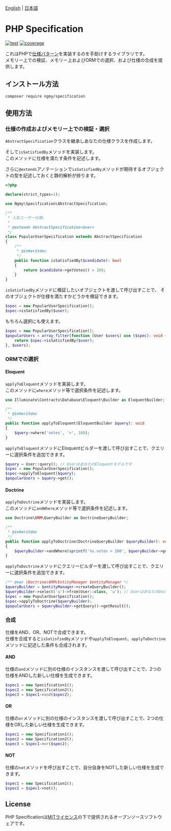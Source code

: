 [English](README.md) | [日本語](README-ja.md)

# PHP Specification

[![test](https://github.com/ngmy/php-specification/actions/workflows/php.yml/badge.svg)](https://github.com/ngmy/php-specification/actions/workflows/php.yml)
[![coverage](https://coveralls.io/repos/github/ngmy/php-specification/badge.svg?branch=master)](https://coveralls.io/github/ngmy/php-specification?branch=master)

これはPHPで[仕様パターン](https://www.martinfowler.com/apsupp/spec.pdf)を実装するのを手助けするライブラリです。  
メモリー上での検証、メモリー上およびORMでの選択、および仕様の合成を提供します。

## インストール方法

```console
composer require ngmy/specification
```

## 使用方法

### 仕様の作成およびメモリー上での検証・選択

`AbstractSpecification`クラスを継承しあなたの仕様クラスを作成します。

そして`isSatisfiedBy`メソッドを実装します。  
このメソッドに仕様を満たす条件を記述します。

さらに`@extends`アノテーションで`isSatisfiedBy`メソッドが期待するオブジェクトの型を記述しておくと静的解析が捗ります。

```php
<?php

declare(strict_types=1);

use Ngmy\Specification\AbstractSpecification;

/**
 * 人気ユーザー仕様。
 *
 * @extends AbstractSpecification<User>
 */
class PopularUserSpecification extends AbstractSpecification
{
    /**
     * @inheritdoc
     */
    public function isSatisfiedBy($candidate): bool
    {
        return $candidate->getVotes() > 100;
    }
}
```

`isSatisfiedBy`メソッドに検証したいオブジェクトを渡して呼び出すことで、
そのオブジェクトが仕様を満たすかどうかを検証できます。

```php
$spec = new PopularUserSpecification();
$spec->isSatisfiedBy($user);
```

もちろん選択にも使えます。

```php
$spec = new PopularUserSpecification();
$popularUsers = array_filter(function (User $users) use ($spec): void {
    return $spec->isSatisfiedBy($user);
}, $users);
```

### ORMでの選択

#### Eloquent

`applyToEloquent`メソッドを実装します。  
このメソッドに`where`メソッド等で選択条件を記述します。

```php
use Illuminate\Contracts\Database\Eloquent\Builder as EloquentBuilder;

/**
 * @inheritdoc
 */
public function applyToEloquent(EloquentBuilder $query): void
{
    $query->where('votes', '>', 100);
}
```

`applyToEloquent`メソッドにEloquentビルダーを渡して呼び出すことで、クエリーに選択条件を追加できます。

```php
$query = User::query(); // UserはあなたのEloquentモデルです
$spec = new PopularUserSpecification();
$spec->applyToEloquent($query);
$popularUsers = $query->get();
```

#### Doctrine

`applyToDoctrine`メソッドを実装します。  
このメソッドに`andWhere`メソッド等で選択条件を記述します。

```php
use Doctrine\ORM\QueryBuilder as DoctrineQueryBuilder;

/**
 * @inheritdoc
 */
public function applyToDoctrine(DoctrineQueryBuilder $queryBuilder): void
{
    $queryBuilder->andWhere(sprintf('%s.votes > 100', $queryBuilder->getRootAliases()[0]));
}
```

`applyToDoctrine`メソッドにクエリービルダーを渡して呼び出すことで、クエリーに選択条件を追加できます。

```php
/** @var \Doctrine\ORM\EntityManager $entityManager */
$queryBuilder = $entityManager->createQueryBuilder();
$queryBuilder->select('u')->from(User::class, 'u'); // UserはあなたのDoctrineエンティティーです
$spec = new PopularUserSpecification();
$spec->applyToDoctrine($queryBuilder);
$popularUsers = $queryBuilder->getQuery()->getResult();
```

### 合成

仕様をAND、OR、NOTで合成できます。  
仕様を合成すると`isSatisfiedBy`メソッドや`applyToEloquent`、`applyToDoctrine`メソッドに記述した条件も合成されます。

#### AND

仕様の`and`メソッドに別の仕様のインスタンスを渡して呼び出すことで、2つの仕様をANDした新しい仕様を生成できます。

```php
$spec1 = new Specification1();
$spec2 = new Specification2();
$spec3 = $spec1->and($spec2);
```

#### OR

仕様の`or`メソッドに別の仕様のインスタンスを渡して呼び出すことで、2つの仕様をORした新しい仕様を生成できます。

```php
$spec1 = new Specification1();
$spec2 = new Specification2();
$spec3 = $spec1->or($spec2);
```

#### NOT

仕様の`not`メソッドを呼び出すことで、自分自身をNOTした新しい仕様を生成できます。

```php
$spec1 = new Specification1();
$spec2 = $spec1->not();
```

## License

PHP Specificationは[MITライセンス](http://opensource.org/licenses/MIT)の下で提供されるオープンソースソフトウェアです。
